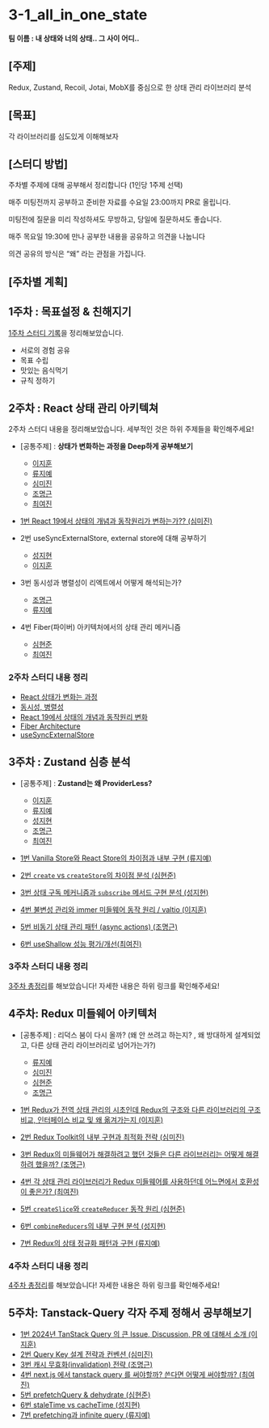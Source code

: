# 3-1_all_in_one_state

**팀 이름 : 내 상태와 너의 상태.. 그 사이 어디..**

## [주제]

Redux, Zustand, Recoil, Jotai, MobX를 중심으로 한 상태 관리 라이브러리 분석

## [목표]

각 라이브러리를 심도있게 이해해보자

## [스터디 방법]

주차별 주제에 대해 공부해서 정리합니다 (1인당 1주제 선택)

매주 미팅전까지 공부하고 준비한 자료를 수요일 23:00까지 PR로 올립니다.

미팅전에 질문을 미리 작성하셔도 무방하고, 당일에 질문하셔도 좋습니다.

매주 목요일 19:30에 만나 공부한 내용을 공유하고 의견을 나눕니다

의견 공유의 방식은 “왜” 라는 관점을 가집니다.

## [주차별 계획]

## 1주차 : 목표설정 & 친해지기

[1주차 스터디 기록](1주차/1주차_정리.md)을 정리해보았습니다.

- 서로의 경험 공유
- 목표 수립
- 맛있는 음식먹기
- 규칙 정하기

## 2주차 : React 상태 관리 아키텍쳐

2주차 스터디 내용을 정리해보았습니다. 세부적인 것은 하위 주제들을 확인해주세요!

- [공통주제] : **상태가 변화하는 과정을 Deep하게 공부해보기**

  - [이지훈](2주차/이지훈/2주차_이지훈_공통.md)
  - [류지예](2주차/류지예/2주차_류지예_공통.md)
  - [심미진](2주차/심미진/2주차_심미진_공통.md)
  - [조명근](2주차/조명근/2주차_조명근_공통.md)
  - [최여진](2주차/최여진/2주차_최여진_공통.md)

- [1번 React 19에서 상태의 개념과 동작원리가 변하는가?? (심미진)](2주차/심미진/2주차_심미진_개인.md)
- 2번 useSyncExternalStore, external store에 대해 공부하기
  - [성지현](2주차/성지현/2주차_성지현_개인.md)
  - [이지훈](2주차/이지훈/2주차_이지훈_개인.md)
- 3번 동시성과 병렬성이 리엑트에서 어떻게 해석되는가?
  - [조명근](2주차/조명근/2주차_조명근_개인.md)
  - [류지예](2주차/류지예/2주차_류지예_개인.md)
- 4번 Fiber(파이버) 아키텍처에서의 상태 관리 메커니즘
  - [심현준](2주차/심현준/2주차_심현준_개인.md)
  - [최여진](2주차/최여진/2주차_최여진_개인.md)

### 2주차 스터디 내용 정리

- [React 상태가 변화는 과정](2주차/2주차_공통주제_최종정리.md)
- [동시성, 병렬성](2주차/2주차_동시성&병렬성.md)
- [React 19에서 상태의 개념과 동작원리 변화](2주차/2주차_React19.md)
- [Fiber Architecture](2주차/2주차_React-Fiber-Architecture.md)
- [useSyncExternalStore](2주차/2주차_useSyncExternalStore.md)

## 3주차 : Zustand 심층 분석

- [공통주제] : **Zustand는 왜 ProviderLess?**
  - [이지훈](https://hooninedev.com/240818/)
  - [류지예](https://github.com/sipe-team/3-1_all_in_one_state/blob/main/3%EC%A3%BC%EC%B0%A8/%EB%A5%98%EC%A7%80%EC%98%88/3%EC%A3%BC%EC%B0%A8_%EB%A5%98%EC%A7%80%EC%98%88_%EA%B3%B5%ED%86%B5.md)
  - [성지현](https://github.com/sipe-team/3-1_all_in_one_state/blob/main/3%EC%A3%BC%EC%B0%A8/%EC%84%B1%EC%A7%80%ED%98%84/3%EC%A3%BC%EC%B0%A8_%EC%84%B1%EC%A7%80%ED%98%84_%EA%B3%B5%ED%86%B5.md)
  - [조명근](https://github.com/sipe-team/3-1_all_in_one_state/blob/main/3%EC%A3%BC%EC%B0%A8/%EC%A1%B0%EB%AA%85%EA%B7%BC/3%EC%A3%BC%EC%B0%A8_%EC%A1%B0%EB%AA%85%EA%B7%BC_%EA%B3%B5%ED%86%B5%EA%B3%BC%EC%A0%9C.md)
  - [최여진](https://github.com/sipe-team/3-1_all_in_one_state/blob/main/3%EC%A3%BC%EC%B0%A8/%EC%B5%9C%EC%97%AC%EC%A7%84/3%EC%A3%BC%EC%B0%A8_%EC%B5%9C%EC%97%AC%EC%A7%84_%EA%B3%B5%ED%86%B5.md)

- [1번 Vanilla Store와 React Store의 차이점과 내부 구현 (류지예)](/3주차/류지예/3주차_류지예_개인.md)
- [2번 `create` vs `createStore`의 차이점 분석 (심현준)](/3주차/심현준/3주차_심현준_개인.md)
- [3번 상태 구독 메커니즘과 `subscribe` 메서드 구현 분석 (성지현)](/3주차/성지현/3주차_성지현_개인.md)
- [4번 불변성 관리와 immer 미들웨어 동작 원리 / valtio (이지훈)](/3주차/이지훈/3주차_이지훈_개인.md)
- [5번 비동기 상태 관리 패턴 (async actions) (조명근)](/3주차/조명근/3주차_조명근_개인.md)
- [6번 useShallow 성능 평가/개선(최여진)](/3주차/최여진/3주차_최여진_개인.md)

### 3주차 스터디 내용 정리

[3주차 총정리](/3주차/3주차_zustand.md)를 해보았습니다! 자세한 내용은 하위 링크를 확인해주세요!

## 4주차: Redux 미들웨어 아키텍처

- [공통주제] : 리덕스 붐이 다시 올까? (왜 안 쓰려고 하는지? , 왜 방대하게 설계되었고, 다른 상태 관리 라이브러리로 넘어가는가?)
  - [류지예](https://github.com/sipe-team/3-1_all_in_one_state/blob/main/4%EC%A3%BC%EC%B0%A8/%EB%A5%98%EC%A7%80%EC%98%88/4%EC%A3%BC%EC%B0%A8_%EB%A5%98%EC%A7%80%EC%98%88_%EA%B3%B5%ED%86%B5.md)
  - [심미진](https://github.com/sipe-team/3-1_all_in_one_state/blob/main/4%EC%A3%BC%EC%B0%A8/%EC%8B%AC%EB%AF%B8%EC%A7%84/4%EC%A3%BC%EC%B0%A8_%EC%8B%AC%EB%AF%B8%EC%A7%84_%EA%B3%B5%ED%86%B5.md)
  - [심현준](https://github.com/sipe-team/3-1_all_in_one_state/blob/main/4%EC%A3%BC%EC%B0%A8/%EC%8B%AC%ED%98%84%EC%A4%80/4%EC%A3%BC%EC%B0%A8_%EC%8B%AC%ED%98%84%EC%A4%80_%EA%B3%B5%ED%86%B5.md)
  - [조명근](https://github.com/sipe-team/3-1_all_in_one_state/blob/main/4%EC%A3%BC%EC%B0%A8/%EC%A1%B0%EB%AA%85%EA%B7%BC/4%EC%A3%BC%EC%B0%A8_%EC%A1%B0%EB%AA%85%EA%B7%BC_%EA%B3%B5%ED%86%B5.md)

- [1번 Redux가 전역 상태 관리의 시초인데 Redux의 구조와 다른 라이브러리의 구조 비교, 인터페이스 비교 및 왜 옮겨가는지 (이지훈)](https://github.com/sipe-team/3-1_all_in_one_state/blob/main/4%EC%A3%BC%EC%B0%A8/%EC%9D%B4%EC%A7%80%ED%9B%88/4%EC%A3%BC%EC%B0%A8_%EC%9D%B4%EC%A7%80%ED%9B%88_%EA%B3%B5%ED%86%B5.md)
- [2번 Redux Toolkit의 내부 구현과 최적화 전략 (심미진)](https://github.com/sipe-team/3-1_all_in_one_state/blob/main/4%EC%A3%BC%EC%B0%A8/%EC%8B%AC%EB%AF%B8%EC%A7%84/4%EC%A3%BC%EC%B0%A8_%EC%8B%AC%EB%AF%B8%EC%A7%84_%EA%B0%9C%EC%9D%B8.md)
- [3번 Redux의 미들웨어가 해결하려고 했던 것들은 다른 라이브러리는 어떻게 해결하려 했을까? (조명근)](https://github.com/sipe-team/3-1_all_in_one_state/blob/main/4%EC%A3%BC%EC%B0%A8/%EC%A1%B0%EB%AA%85%EA%B7%BC/4%EC%A3%BC%EC%B0%A8_%EC%A1%B0%EB%AA%85%EA%B7%BC_%EA%B0%9C%EC%9D%B8.md)
- [4번 각 상태 관리 라이브러리가 Redux 미들웨어를 사용하던데 어느면에서 호환성이 좋은가? (최여진)](https://github.com/sipe-team/3-1_all_in_one_state/blob/main/4%EC%A3%BC%EC%B0%A8/4%EC%A3%BC%EC%B0%A8_redux_%EA%B0%9C%EB%B3%84.md)
- [5번 `createSlice`와 `createReducer` 동작 원리 (심현준)](https://github.com/sipe-team/3-1_all_in_one_state/blob/main/4%EC%A3%BC%EC%B0%A8/%EC%8B%AC%ED%98%84%EC%A4%80/4%EC%A3%BC%EC%B0%A8_%EC%8B%AC%ED%98%84%EC%A4%80_%EA%B0%9C%EC%9D%B8.md)
- [6번 `combineReducers`의 내부 구현 분석 (성지현)](https://github.com/sipe-team/3-1_all_in_one_state/blob/main/4%EC%A3%BC%EC%B0%A8/%EC%84%B1%EC%A7%80%ED%98%84/4%EC%A3%BC%EC%B0%A8_%EC%84%B1%EC%A7%80%ED%98%84.md)
- [7번 Redux의 상태 정규화 패턴과 구현 (류지예)](https://github.com/sipe-team/3-1_all_in_one_state/blob/main/4%EC%A3%BC%EC%B0%A8/%EB%A5%98%EC%A7%80%EC%98%88/4%EC%A3%BC%EC%B0%A8_%EB%A5%98%EC%A7%80%EC%98%88_%EA%B0%9C%EC%9D%B8.md)

### 4주차 스터디 내용 정리

[4주차 총정리](https://github.com/sipe-team/3-1_all_in_one_state/blob/main/4%EC%A3%BC%EC%B0%A8/4%EC%A3%BC%EC%B0%A8_redux_%EA%B0%9C%EB%B3%84.md)를 해보았습니다! 자세한 내용은 하위 링크를 확인해주세요!

## 5주차: Tanstack-Query 각자 주제 정해서 공부해보기

- [1번 2024년 TanStack Query 의 큰 Issue, Discussion, PR 에 대해서 소개 (이지훈)](https://github.com/sipe-team/3-1_all_in_one_state/blob/main/5%EC%A3%BC%EC%B0%A8/%EC%9D%B4%EC%A7%80%ED%9B%88/5%EC%A3%BC%EC%B0%A8_%EC%9D%B4%EC%A7%80%ED%9B%88.md)
- [2번 Query Key 설계 전략과 컨벤션 (심미진)](https://github.com/sipe-team/3-1_all_in_one_state/blob/main/5%EC%A3%BC%EC%B0%A8/5%EC%A3%BC%EC%B0%A8_%EC%8B%AC%EB%AF%B8%EC%A7%84_%EA%B0%9C%EC%9D%B8.md)
- [3번 캐시 무효화(invalidation) 전략 (조명근)](https://github.com/sipe-team/3-1_all_in_one_state/blob/main/5%EC%A3%BC%EC%B0%A8/5%EC%A3%BC%EC%B0%A8_%EC%A1%B0%EB%AA%85%EA%B7%BC_%EA%B0%9C%EC%9D%B8.md)
- [4번 next.js 에서 tanstack query 를 써야할까? 쓴다면 어떻게 써야할까? (최여진)](https://github.com/sipe-team/3-1_all_in_one_state/blob/main/5%EC%A3%BC%EC%B0%A8/%EC%B5%9C%EC%97%AC%EC%A7%84/5%EC%A3%BC%EC%B0%A8_%EC%B5%9C%EC%97%AC%EC%A7%84_%EA%B0%9C%EC%9D%B8.md)
- [5번 prefetchQuery & dehydrate  (심현준)](https://github.com/sipe-team/3-1_all_in_one_state/blob/main/5%EC%A3%BC%EC%B0%A8/%EC%8B%AC%ED%98%84%EC%A4%80/5%EC%A3%BC%EC%B0%A8_%EC%8B%AC%ED%98%84%EC%A4%80_%EA%B0%9C%EC%9D%B8.md)
- [6번 staleTime vs cacheTime (성지현)](https://github.com/sipe-team/3-1_all_in_one_state/blob/main/5%EC%A3%BC%EC%B0%A8/%EC%84%B1%EC%A7%80%ED%98%84/5%EC%A3%BC%EC%B0%A8_%EC%84%B1%EC%A7%80%ED%98%84_%EA%B0%9C%EC%9D%B8.md)
- [7번 prefetching과 infinite query (류지예)](https://github.com/sipe-team/3-1_all_in_one_state/blob/main/5%EC%A3%BC%EC%B0%A8/%EB%A5%98%EC%A7%80%EC%98%88/5%EC%A3%BC%EC%B0%A8_%EB%A5%98%EC%A7%80%EC%98%88_%EA%B0%9C%EC%9D%B8.md)
